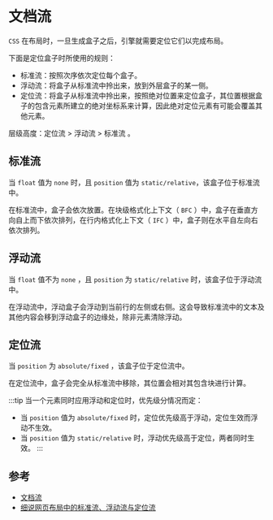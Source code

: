 # 文档流

`CSS` 在布局时，一旦生成盒子之后，引擎就需要定位它们以完成布局。

下面是定位盒子时所使用的规则：

- 标准流：按照次序依次定位每个盒子。
- 浮动流：将盒子从标准流中拎出来，放到外层盒子的某一侧。
- 定位流：将盒子从标准流中拎出来，按照绝对位置来定位盒子，其位置根据盒子的包含元素所建立的绝对坐标系来计算，因此绝对定位元素有可能会覆盖其他元素。

层级高度：定位流 > 浮动流 > 标准流 。

## 标准流

当 `float` 值为 `none` 时，且 `position` 值为 `static/relative`，该盒子位于标准流中。

在标准流中，盒子会依次放置。在块级格式化上下文（ `BFC` ）中，盒子在垂直方向自上而下依次排列，在行内格式化上下文（ `IFC` ）中，盒子则在水平自左向右依次排列。  

## 浮动流

当 `float` 值不为 `none` ，且 `position` 为 `static/relative` 时，该盒子位于浮动流中。

在浮动流中，浮动盒子会浮动到当前行的左侧或右侧。这会导致标准流中的文本及其他内容会移到浮动盒子的边缘处，除非元素清除浮动。

## 定位流

当 `position` 为 `absolute/fixed` ，该盒子位于定位流中。

在定位流中，盒子会完全从标准流中移除，其位置会相对其包含块进行计算。

:::tip
当一个元素同时应用浮动和定位时，优先级分情况而定：

- 当 `position` 值为 `absolute/fixed` 时，定位优先级高于浮动，定位生效而浮动不生效。
- 当 `position` 值为 `static/relative` 时，浮动优先级高于定位，两者同时生效。
:::

## 参考

- [文档流](https://github.com/JofunLiang/css-key-concepts/blob/master/%E6%96%87%E6%A1%A3%E6%B5%81.md)
- [细说网页布局中的标准流、浮动流与定位流](https://juejin.cn/post/6959831922872680478)
